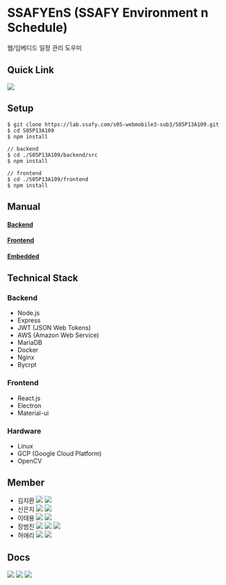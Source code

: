 # SSAFYEnS (SSAFY Environment n Schedule)
웹/임베디드 일정 관리 도우미  

## Quick Link
<a href="http://i5a109.p.ssafy.io/" target="_blank"><img src="https://img.shields.io/badge/HOMEPAGE-A3CCA3?style=flat-square&logo=&logoColor=white"/></a>


## Setup
```
$ git clone https://lab.ssafy.com/s05-webmobile3-sub3/S05P13A109.git
$ cd S05P13A109
$ npm install

// backend
$ cd ./S05P13A109/backend/src
$ npm install

// frontend
$ cd ./S05P13A109/frontend
$ npm install
```

## Manual
#### [Backend](https://lab.ssafy.com/s05-webmobile3-sub3/S05P13A109/-/blob/master/backend/README.md)

#### [Frontend](https://lab.ssafy.com/s05-webmobile3-sub3/S05P13A109/-/blob/master/frontend/README.md)

#### [Embedded](https://lab.ssafy.com/s05-webmobile3-sub3/S05P13A109/-/blob/master/embedded/README.md)


## Technical Stack
### Backend
- Node.js
- Express
- JWT (JSON Web Tokens)
- AWS (Amazon Web Service)
- MariaDB
- Docker
- Nginx
- Bycrpt

### Frontend
- React.js
- Electron
- Material-ui

### Hardware
- Linux
- GCP (Google Cloud Platform)
- OpenCV


## Member
- 김지환 <img src="https://img.shields.io/badge/-BE-brightgreen"> <a href="mailto:bure5kzam.gmail.com" target="_blank"><img src="https://img.shields.io/badge/Email-EA4335?style=flat-square&logo=gmail&logoColor=white"/></a>
- 신은지 <img src="https://img.shields.io/badge/-EM-lightgrey"> <a href="mailto:ssej0221@gmail.com" target="_blank"><img src="https://img.shields.io/badge/Email-EA4335?style=flat-square&logo=gmail&logoColor=white"/></a>
- 이태용 <img src="https://img.shields.io/badge/-BE-brightgreen"> <a href="mailto:tyl1996@gmail.com" target="_blank"><img src="https://img.shields.io/badge/Email-EA4335?style=flat-square&logo=gmail&logoColor=white"/></a>
- 장범진 <img src="https://img.shields.io/badge/-FE-orange"> <img src="https://img.shields.io/badge/-BE-brightgreen"> <a href="mailto:wony5248@gmail.com" target="_blank"><img src="https://img.shields.io/badge/Email-EA4335?style=flat-square&logo=gmail&logoColor=white"/></a>
- 허애리 <img src="https://img.shields.io/badge/-FE-orange">  <a href="mailto:heoeari51@gmail.com" target="_blank"><img src="https://img.shields.io/badge/Email-EA4335?style=flat-square&logo=gmail&logoColor=white"/></a>

## Docs
<a href="https://www.notion.so/Welcome-to-SSAFYens-813d216ad32d4e569034a096be959a41" target="_blank"><img src="https://img.shields.io/badge/Notion-000000?style=flat-square&logo=notion&logoColor=white"/></a>
<a href="https://lab.ssafy.com/s05-webmobile3-sub3/S05P13A109/-/blob/master/docs/README.md" target="_blank"><img src="https://img.shields.io/badge/Project Docs-2B579A?style=flat-square&logo=microsoftword&logoColor=white"/></a>
<a href="https://www.youtube.com/watch?v=TAcpgdKRvNY" target="_blank"><img src="https://img.shields.io/badge/Project Youtube-red?style=flat-square&logo=Youtube&logoColor=white"/></a>

